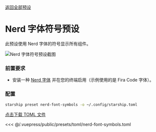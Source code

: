 [返回全部预设](./README.md#nerd-font-symbols)

# Nerd 字体符号预设

此预设使用 Nerd 字体的符号显示所有组件。

![Nerd 字体符号预设截图](/presets/img/nerd-font-symbols.png)

### 前置要求

- 安装一种 [Nerd 字体](https://www.nerdfonts.com/) 并在您的终端启用（示例使用的是 Fira Code 字体）。

### 配置

```sh
starship preset nerd-font-symbols -o ~/.config/starship.toml
```

[点击下载 TOML 文件](/presets/toml/nerd-font-symbols.toml)

<<< @/.vuepress/public/presets/toml/nerd-font-symbols.toml
